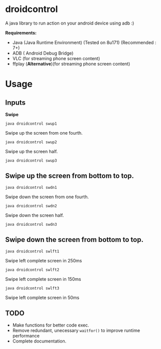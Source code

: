 # droidcontrol
A java library to run action on your android device using adb :) 

**Requirements:**
- Java (Java Runtime Environment) (Tested on 8u171) (Recommended : 7+)
- ADB ( Android Debug Bridge)
- VLC (for streaming phone screen content)
- ffplay (**Alternative**)(for streaming phone screen content)

# Usage
## Inputs
  **Swipe**
  
  ```java droidcontrol swup1```
  
  Swipe up the screen from one fourth.
  
  
  ```java droidcontrol swup2```
  
  Swipe up the screen half.
  
  
  ```java droidcontrol swup3```
  
  Swipe up the screen from bottom to top.
---

  ```java droidcontrol swdn1```
  
  Swipe down the screen from one fourth.
  
  
  ```java droidcontrol swdn2```
  
  Swipe down the screen half.
  
  
  ```java droidcontrol swdn3```
  
  Swipe down the screen from bottom to top.
---

  ```java droidcontrol swlft1```
  
  Swipe left complete screen in 250ms
  
  
  ```java droidcontrol swlft2```
  
  Swipe left complete screen in 150ms
  
  
  ```java droidcontrol swlft3```
  
  Swipe left complete screen in 50ms
  
  ## TODO
  - Make functions for better code exec.
  - Remove redundant, unecessary ```waitfor()``` to improve runtime performance
  - Complete documentation.
